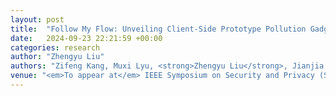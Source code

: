 ```yaml
---
layout: post
title:  "Follow My Flow: Unveiling Client-Side Prototype Pollution Gadgets from One Million Real-World Websites"
date:   2024-09-23 22:21:59 +00:00
categories: research
author: "Zhengyu Liu"
authors: "Zifeng Kang, Muxi Lyu, <strong>Zhengyu Liu</strong>, Jianjia Yu, Runqi Fan, Song Li, and Yinzhi Cao"
venue: "<em>To appear at</em> IEEE Symposium on Security and Privacy (S&P Oakland), 2025"
---
```

